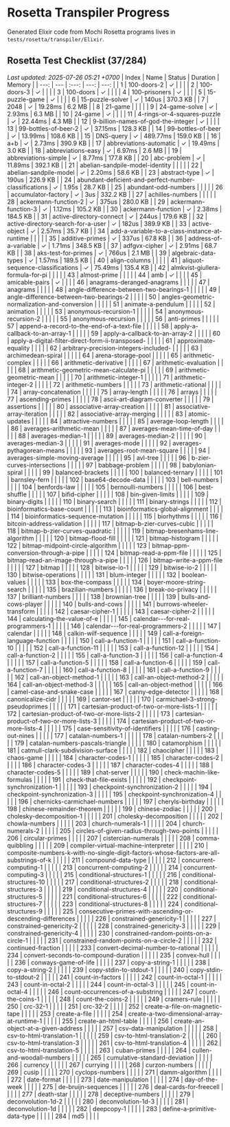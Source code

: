 # Rosetta Transpiler Progress

Generated Elixir code from Mochi Rosetta programs lives in `tests/rosetta/transpiler/Elixir`.

## Rosetta Test Checklist (37/284)
_Last updated: 2025-07-26 05:21 +0700_
| Index | Name | Status | Duration | Memory |
| ---: | --- | :---: | ---: | ---: |
| 1 | 100-doors-2 | ✓ |  |  |
| 2 | 100-doors-3 | ✓ |  |  |
| 3 | 100-doors | ✓ |  |  |
| 4 | 100-prisoners | ✓ |  |  |
| 5 | 15-puzzle-game | ✓ |  |  |
| 6 | 15-puzzle-solver | ✓ | 140us | 370.3 KB |
| 7 | 2048 | ✓ | 19.28ms | 6.2 MB |
| 8 | 21-game |  |  |  |
| 9 | 24-game-solve | ✓ | 2.93ms | 6.3 MB |
| 10 | 24-game | ✓ |  |  |
| 11 | 4-rings-or-4-squares-puzzle | ✓ | 22.44ms | 4.3 MB |
| 12 | 9-billion-names-of-god-the-integer | ✓ |  |  |
| 13 | 99-bottles-of-beer-2 | ✓ | 37.15ms | 128.3 KB |
| 14 | 99-bottles-of-beer | ✓ | 13.99ms | 108.6 KB |
| 15 | DNS-query | ✓ | 489.77ms | 159.0 KB |
| 16 | a+b | ✓ | 2.73ms | 390.9 KB |
| 17 | abbreviations-automatic | ✓ | 19.49ms | 3.0 KB |
| 18 | abbreviations-easy | ✓ | 6.97ms | 2.6 MB |
| 19 | abbreviations-simple | ✓ | 8.77ms | 177.8 KB |
| 20 | abc-problem | ✓ | 11.89ms | 392.1 KB |
| 21 | abelian-sandpile-model-identity |  |  |  |
| 22 | abelian-sandpile-model | ✓ | 2.20ms | 58.6 KB |
| 23 | abstract-type | ✓ | 190us | 226.9 KB |
| 24 | abundant-deficient-and-perfect-number-classifications | ✓ | 1.95s | 28.7 KB |
| 25 | abundant-odd-numbers |  |  |  |
| 26 | accumulator-factory | ✓ | 3us | 332.2 KB |
| 27 | achilles-numbers |  |  |  |
| 28 | ackermann-function-2 | ✓ | 375us | 280.0 KB |
| 29 | ackermann-function-3 | ✓ | 1.12ms | 105.2 KB |
| 30 | ackermann-function | ✓ | 2.38ms | 184.5 KB |
| 31 | active-directory-connect | ✓ | 244us | 179.6 KB |
| 32 | active-directory-search-for-a-user | ✓ | 182us | 389.9 KB |
| 33 | active-object | ✓ | 2.57ms | 35.7 KB |
| 34 | add-a-variable-to-a-class-instance-at-runtime |  |  |  |
| 35 | additive-primes | ✓ | 337us | 67.8 KB |
| 36 | address-of-a-variable | ✓ | 1.71ms | 348.5 KB |
| 37 | adfgvx-cipher | ✓ | 2.91ms | 68.7 KB |
| 38 | aks-test-for-primes | ✓ | 766us | 2.1 MB |
| 39 | algebraic-data-types | ✓ | 1.57ms | 189.5 KB |
| 40 | align-columns |  |  |  |
| 41 | aliquot-sequence-classifications | ✓ | 75.49ms | 135.4 KB |
| 42 | almkvist-giullera-formula-for-pi |  |  |  |
| 43 | almost-prime |  |  |  |
| 44 | amb | ✓ |  |  |
| 45 | amicable-pairs | ✓ |  |  |
| 46 | anagrams-deranged-anagrams |  |  |  |
| 47 | anagrams |  |  |  |
| 48 | angle-difference-between-two-bearings-1 |  |  |  |
| 49 | angle-difference-between-two-bearings-2 |  |  |  |
| 50 | angles-geometric-normalization-and-conversion |  |  |  |
| 51 | animate-a-pendulum |  |  |  |
| 52 | animation |  |  |  |
| 53 | anonymous-recursion-1 |  |  |  |
| 54 | anonymous-recursion-2 |  |  |  |
| 55 | anonymous-recursion |  |  |  |
| 56 | anti-primes |  |  |  |
| 57 | append-a-record-to-the-end-of-a-text-file |  |  |  |
| 58 | apply-a-callback-to-an-array-1 |  |  |  |
| 59 | apply-a-callback-to-an-array-2 |  |  |  |
| 60 | apply-a-digital-filter-direct-form-ii-transposed- |  |  |  |
| 61 | approximate-equality |  |  |  |
| 62 | arbitrary-precision-integers-included- |  |  |  |
| 63 | archimedean-spiral |  |  |  |
| 64 | arena-storage-pool |  |  |  |
| 65 | arithmetic-complex |  |  |  |
| 66 | arithmetic-derivative |  |  |  |
| 67 | arithmetic-evaluation |  |  |  |
| 68 | arithmetic-geometric-mean-calculate-pi |  |  |  |
| 69 | arithmetic-geometric-mean |  |  |  |
| 70 | arithmetic-integer-1 |  |  |  |
| 71 | arithmetic-integer-2 |  |  |  |
| 72 | arithmetic-numbers |  |  |  |
| 73 | arithmetic-rational |  |  |  |
| 74 | array-concatenation |  |  |  |
| 75 | array-length |  |  |  |
| 76 | arrays |  |  |  |
| 77 | ascending-primes |  |  |  |
| 78 | ascii-art-diagram-converter |  |  |  |
| 79 | assertions |  |  |  |
| 80 | associative-array-creation |  |  |  |
| 81 | associative-array-iteration |  |  |  |
| 82 | associative-array-merging |  |  |  |
| 83 | atomic-updates |  |  |  |
| 84 | attractive-numbers |  |  |  |
| 85 | average-loop-length |  |  |  |
| 86 | averages-arithmetic-mean |  |  |  |
| 87 | averages-mean-time-of-day |  |  |  |
| 88 | averages-median-1 |  |  |  |
| 89 | averages-median-2 |  |  |  |
| 90 | averages-median-3 |  |  |  |
| 91 | averages-mode |  |  |  |
| 92 | averages-pythagorean-means |  |  |  |
| 93 | averages-root-mean-square |  |  |  |
| 94 | averages-simple-moving-average |  |  |  |
| 95 | avl-tree |  |  |  |
| 96 | b-zier-curves-intersections |  |  |  |
| 97 | babbage-problem |  |  |  |
| 98 | babylonian-spiral |  |  |  |
| 99 | balanced-brackets |  |  |  |
| 100 | balanced-ternary |  |  |  |
| 101 | barnsley-fern |  |  |  |
| 102 | base64-decode-data |  |  |  |
| 103 | bell-numbers |  |  |  |
| 104 | benfords-law |  |  |  |
| 105 | bernoulli-numbers |  |  |  |
| 106 | best-shuffle |  |  |  |
| 107 | bifid-cipher |  |  |  |
| 108 | bin-given-limits |  |  |  |
| 109 | binary-digits |  |  |  |
| 110 | binary-search |  |  |  |
| 111 | binary-strings |  |  |  |
| 112 | bioinformatics-base-count |  |  |  |
| 113 | bioinformatics-global-alignment |  |  |  |
| 114 | bioinformatics-sequence-mutation |  |  |  |
| 115 | biorhythms |  |  |  |
| 116 | bitcoin-address-validation |  |  |  |
| 117 | bitmap-b-zier-curves-cubic |  |  |  |
| 118 | bitmap-b-zier-curves-quadratic |  |  |  |
| 119 | bitmap-bresenhams-line-algorithm |  |  |  |
| 120 | bitmap-flood-fill |  |  |  |
| 121 | bitmap-histogram |  |  |  |
| 122 | bitmap-midpoint-circle-algorithm |  |  |  |
| 123 | bitmap-ppm-conversion-through-a-pipe |  |  |  |
| 124 | bitmap-read-a-ppm-file |  |  |  |
| 125 | bitmap-read-an-image-through-a-pipe |  |  |  |
| 126 | bitmap-write-a-ppm-file |  |  |  |
| 127 | bitmap |  |  |  |
| 128 | bitwise-io-1 |  |  |  |
| 129 | bitwise-io-2 |  |  |  |
| 130 | bitwise-operations |  |  |  |
| 131 | blum-integer |  |  |  |
| 132 | boolean-values |  |  |  |
| 133 | box-the-compass |  |  |  |
| 134 | boyer-moore-string-search |  |  |  |
| 135 | brazilian-numbers |  |  |  |
| 136 | break-oo-privacy |  |  |  |
| 137 | brilliant-numbers |  |  |  |
| 138 | brownian-tree |  |  |  |
| 139 | bulls-and-cows-player |  |  |  |
| 140 | bulls-and-cows |  |  |  |
| 141 | burrows-wheeler-transform |  |  |  |
| 142 | caesar-cipher-1 |  |  |  |
| 143 | caesar-cipher-2 |  |  |  |
| 144 | calculating-the-value-of-e |  |  |  |
| 145 | calendar---for-real-programmers-1 |  |  |  |
| 146 | calendar---for-real-programmers-2 |  |  |  |
| 147 | calendar |  |  |  |
| 148 | calkin-wilf-sequence |  |  |  |
| 149 | call-a-foreign-language-function |  |  |  |
| 150 | call-a-function-1 |  |  |  |
| 151 | call-a-function-10 |  |  |  |
| 152 | call-a-function-11 |  |  |  |
| 153 | call-a-function-12 |  |  |  |
| 154 | call-a-function-2 |  |  |  |
| 155 | call-a-function-3 |  |  |  |
| 156 | call-a-function-4 |  |  |  |
| 157 | call-a-function-5 |  |  |  |
| 158 | call-a-function-6 |  |  |  |
| 159 | call-a-function-7 |  |  |  |
| 160 | call-a-function-8 |  |  |  |
| 161 | call-a-function-9 |  |  |  |
| 162 | call-an-object-method-1 |  |  |  |
| 163 | call-an-object-method-2 |  |  |  |
| 164 | call-an-object-method-3 |  |  |  |
| 165 | call-an-object-method |  |  |  |
| 166 | camel-case-and-snake-case |  |  |  |
| 167 | canny-edge-detector |  |  |  |
| 168 | canonicalize-cidr |  |  |  |
| 169 | cantor-set |  |  |  |
| 170 | carmichael-3-strong-pseudoprimes |  |  |  |
| 171 | cartesian-product-of-two-or-more-lists-1 |  |  |  |
| 172 | cartesian-product-of-two-or-more-lists-2 |  |  |  |
| 173 | cartesian-product-of-two-or-more-lists-3 |  |  |  |
| 174 | cartesian-product-of-two-or-more-lists-4 |  |  |  |
| 175 | case-sensitivity-of-identifiers |  |  |  |
| 176 | casting-out-nines |  |  |  |
| 177 | catalan-numbers-1 |  |  |  |
| 178 | catalan-numbers-2 |  |  |  |
| 179 | catalan-numbers-pascals-triangle |  |  |  |
| 180 | catamorphism |  |  |  |
| 181 | catmull-clark-subdivision-surface |  |  |  |
| 182 | chaocipher |  |  |  |
| 183 | chaos-game |  |  |  |
| 184 | character-codes-1 |  |  |  |
| 185 | character-codes-2 |  |  |  |
| 186 | character-codes-3 |  |  |  |
| 187 | character-codes-4 |  |  |  |
| 188 | character-codes-5 |  |  |  |
| 189 | chat-server |  |  |  |
| 190 | check-machin-like-formulas |  |  |  |
| 191 | check-that-file-exists |  |  |  |
| 192 | checkpoint-synchronization-1 |  |  |  |
| 193 | checkpoint-synchronization-2 |  |  |  |
| 194 | checkpoint-synchronization-3 |  |  |  |
| 195 | checkpoint-synchronization-4 |  |  |  |
| 196 | chernicks-carmichael-numbers |  |  |  |
| 197 | cheryls-birthday |  |  |  |
| 198 | chinese-remainder-theorem |  |  |  |
| 199 | chinese-zodiac |  |  |  |
| 200 | cholesky-decomposition-1 |  |  |  |
| 201 | cholesky-decomposition |  |  |  |
| 202 | chowla-numbers |  |  |  |
| 203 | church-numerals-1 |  |  |  |
| 204 | church-numerals-2 |  |  |  |
| 205 | circles-of-given-radius-through-two-points |  |  |  |
| 206 | circular-primes |  |  |  |
| 207 | cistercian-numerals |  |  |  |
| 208 | comma-quibbling |  |  |  |
| 209 | compiler-virtual-machine-interpreter |  |  |  |
| 210 | composite-numbers-k-with-no-single-digit-factors-whose-factors-are-all-substrings-of-k |  |  |  |
| 211 | compound-data-type |  |  |  |
| 212 | concurrent-computing-1 |  |  |  |
| 213 | concurrent-computing-2 |  |  |  |
| 214 | concurrent-computing-3 |  |  |  |
| 215 | conditional-structures-1 |  |  |  |
| 216 | conditional-structures-10 |  |  |  |
| 217 | conditional-structures-2 |  |  |  |
| 218 | conditional-structures-3 |  |  |  |
| 219 | conditional-structures-4 |  |  |  |
| 220 | conditional-structures-5 |  |  |  |
| 221 | conditional-structures-6 |  |  |  |
| 222 | conditional-structures-7 |  |  |  |
| 223 | conditional-structures-8 |  |  |  |
| 224 | conditional-structures-9 |  |  |  |
| 225 | consecutive-primes-with-ascending-or-descending-differences |  |  |  |
| 226 | constrained-genericity-1 |  |  |  |
| 227 | constrained-genericity-2 |  |  |  |
| 228 | constrained-genericity-3 |  |  |  |
| 229 | constrained-genericity-4 |  |  |  |
| 230 | constrained-random-points-on-a-circle-1 |  |  |  |
| 231 | constrained-random-points-on-a-circle-2 |  |  |  |
| 232 | continued-fraction |  |  |  |
| 233 | convert-decimal-number-to-rational |  |  |  |
| 234 | convert-seconds-to-compound-duration |  |  |  |
| 235 | convex-hull |  |  |  |
| 236 | conways-game-of-life |  |  |  |
| 237 | copy-a-string-1 |  |  |  |
| 238 | copy-a-string-2 |  |  |  |
| 239 | copy-stdin-to-stdout-1 |  |  |  |
| 240 | copy-stdin-to-stdout-2 |  |  |  |
| 241 | count-in-factors |  |  |  |
| 242 | count-in-octal-1 |  |  |  |
| 243 | count-in-octal-2 |  |  |  |
| 244 | count-in-octal-3 |  |  |  |
| 245 | count-in-octal-4 |  |  |  |
| 246 | count-occurrences-of-a-substring |  |  |  |
| 247 | count-the-coins-1 |  |  |  |
| 248 | count-the-coins-2 |  |  |  |
| 249 | cramers-rule |  |  |  |
| 250 | crc-32-1 |  |  |  |
| 251 | crc-32-2 |  |  |  |
| 252 | create-a-file-on-magnetic-tape |  |  |  |
| 253 | create-a-file |  |  |  |
| 254 | create-a-two-dimensional-array-at-runtime-1 |  |  |  |
| 255 | create-an-html-table |  |  |  |
| 256 | create-an-object-at-a-given-address |  |  |  |
| 257 | csv-data-manipulation |  |  |  |
| 258 | csv-to-html-translation-1 |  |  |  |
| 259 | csv-to-html-translation-2 |  |  |  |
| 260 | csv-to-html-translation-3 |  |  |  |
| 261 | csv-to-html-translation-4 |  |  |  |
| 262 | csv-to-html-translation-5 |  |  |  |
| 263 | cuban-primes |  |  |  |
| 264 | cullen-and-woodall-numbers |  |  |  |
| 265 | cumulative-standard-deviation |  |  |  |
| 266 | currency |  |  |  |
| 267 | currying |  |  |  |
| 268 | curzon-numbers |  |  |  |
| 269 | cusip |  |  |  |
| 270 | cyclops-numbers |  |  |  |
| 271 | damm-algorithm |  |  |  |
| 272 | date-format |  |  |  |
| 273 | date-manipulation |  |  |  |
| 274 | day-of-the-week |  |  |  |
| 275 | de-bruijn-sequences |  |  |  |
| 276 | deal-cards-for-freecell |  |  |  |
| 277 | death-star |  |  |  |
| 278 | deceptive-numbers |  |  |  |
| 279 | deconvolution-1d-2 |  |  |  |
| 280 | deconvolution-1d-3 |  |  |  |
| 281 | deconvolution-1d |  |  |  |
| 282 | deepcopy-1 |  |  |  |
| 283 | define-a-primitive-data-type |  |  |  |
| 284 | md5 |  |  |  |
